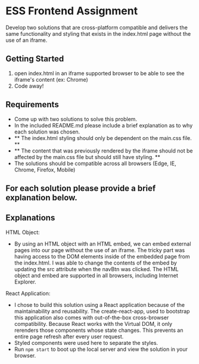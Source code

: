 # ESS Frontend Assignment
Develop two solutions that are cross-platform compatible and delivers the same functionality and styling that exists in the index.html page without the use of an iframe. 

## Getting Started
1. open index.html in an iframe supported browser to be able to see the iframe's content (ex: Chrome)
2. Code away!

## Requirements
* Come up with two solutions to solve this problem. 
* In the included README.md please include a brief explanation as to why each solution was chosen.
* ** The index.html styling should only be dependent on the main.css file. **
* ** The content that was previously rendered by the iframe should not be affected by the main.css file but should still have styling. **
* The solutions should be compatible across all browsers (Edge, IE, Chrome, Firefox, Mobile)


## For each solution please provide a brief explanation below.

## Explanations

HTML Object:
  * By using an HTML object with an HTML embed, we can embed external pages into our page without the use of an iframe. The tricky part was having access to the DOM elements inside of the embedded page from the index.html. I was able to change the contents of the embed by updating the src attribute when the navBtn was clicked. The HTML object and embed are supported in all browsers, including Internet Explorer.

React Application:
  * I chose to build this solution using a React application because of the maintainability and reusability. The create-react-app, used to bootstrap this application also comes with out-of-the-box cross-browser compatibility. Because React works with the Virtual DOM, it only rerenders those components whose state changes. This prevents an entire page refresh after every user request.
  * Styled components were used here to separate the styles.
  * Run `npm start` to boot up the local server and view the solution in your browser.